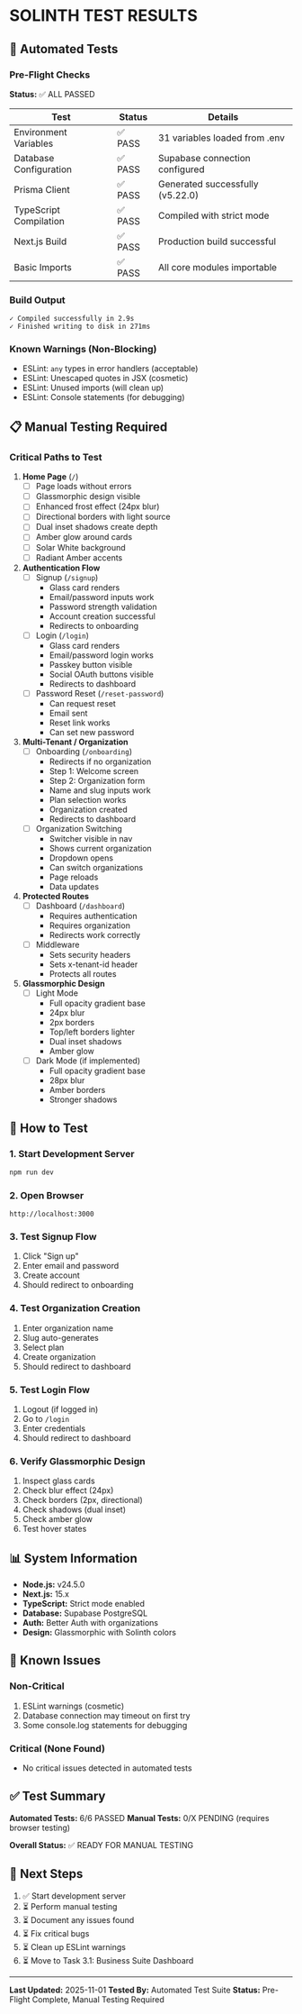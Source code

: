 # SOLINTH TEST RESULTS

## 🧪 Automated Tests

### Pre-Flight Checks
**Status:** ✅ ALL PASSED

| Test | Status | Details |
|------|--------|---------|
| Environment Variables | ✅ PASS | 31 variables loaded from .env |
| Database Configuration | ✅ PASS | Supabase connection configured |
| Prisma Client | ✅ PASS | Generated successfully (v5.22.0) |
| TypeScript Compilation | ✅ PASS | Compiled with strict mode |
| Next.js Build | ✅ PASS | Production build successful |
| Basic Imports | ✅ PASS | All core modules importable |

### Build Output
```
✓ Compiled successfully in 2.9s
✓ Finished writing to disk in 271ms
```

### Known Warnings (Non-Blocking)
- ESLint: `any` types in error handlers (acceptable)
- ESLint: Unescaped quotes in JSX (cosmetic)
- ESLint: Unused imports (will clean up)
- ESLint: Console statements (for debugging)

## 📋 Manual Testing Required

### Critical Paths to Test

1. **Home Page** (`/`)
   - [ ] Page loads without errors
   - [ ] Glassmorphic design visible
   - [ ] Enhanced frost effect (24px blur)
   - [ ] Directional borders with light source
   - [ ] Dual inset shadows create depth
   - [ ] Amber glow around cards
   - [ ] Solar White background
   - [ ] Radiant Amber accents

2. **Authentication Flow**
   - [ ] Signup (`/signup`)
     - Glass card renders
     - Email/password inputs work
     - Password strength validation
     - Account creation successful
     - Redirects to onboarding
   - [ ] Login (`/login`)
     - Glass card renders
     - Email/password login works
     - Passkey button visible
     - Social OAuth buttons visible
     - Redirects to dashboard
   - [ ] Password Reset (`/reset-password`)
     - Can request reset
     - Email sent
     - Reset link works
     - Can set new password

3. **Multi-Tenant / Organization**
   - [ ] Onboarding (`/onboarding`)
     - Redirects if no organization
     - Step 1: Welcome screen
     - Step 2: Organization form
     - Name and slug inputs work
     - Plan selection works
     - Organization created
     - Redirects to dashboard
   - [ ] Organization Switching
     - Switcher visible in nav
     - Shows current organization
     - Dropdown opens
     - Can switch organizations
     - Page reloads
     - Data updates

4. **Protected Routes**
   - [ ] Dashboard (`/dashboard`)
     - Requires authentication
     - Requires organization
     - Redirects work correctly
   - [ ] Middleware
     - Sets security headers
     - Sets x-tenant-id header
     - Protects all routes

5. **Glassmorphic Design**
   - [ ] Light Mode
     - Full opacity gradient base
     - 24px blur
     - 2px borders
     - Top/left borders lighter
     - Dual inset shadows
     - Amber glow
   - [ ] Dark Mode (if implemented)
     - Full opacity gradient base
     - 28px blur
     - Amber borders
     - Stronger shadows

## 🔧 How to Test

### 1. Start Development Server
```bash
npm run dev
```

### 2. Open Browser
```
http://localhost:3000
```

### 3. Test Signup Flow
1. Click "Sign up"
2. Enter email and password
3. Create account
4. Should redirect to onboarding

### 4. Test Organization Creation
1. Enter organization name
2. Slug auto-generates
3. Select plan
4. Create organization
5. Should redirect to dashboard

### 5. Test Login Flow
1. Logout (if logged in)
2. Go to `/login`
3. Enter credentials
4. Should redirect to dashboard

### 6. Verify Glassmorphic Design
1. Inspect glass cards
2. Check blur effect (24px)
3. Check borders (2px, directional)
4. Check shadows (dual inset)
5. Check amber glow
6. Test hover states

## 📊 System Information

- **Node.js:** v24.5.0
- **Next.js:** 15.x
- **TypeScript:** Strict mode enabled
- **Database:** Supabase PostgreSQL
- **Auth:** Better Auth with organizations
- **Design:** Glassmorphic with Solinth colors

## 🐛 Known Issues

### Non-Critical
1. ESLint warnings (cosmetic)
2. Database connection may timeout on first try
3. Some console.log statements for debugging

### Critical (None Found)
- No critical issues detected in automated tests

## ✅ Test Summary

**Automated Tests:** 6/6 PASSED
**Manual Tests:** 0/X PENDING (requires browser testing)

**Overall Status:** ✅ READY FOR MANUAL TESTING

## 📝 Next Steps

1. ✅ Start development server
2. ⏳ Perform manual testing
3. ⏳ Document any issues found
4. ⏳ Fix critical bugs
5. ⏳ Clean up ESLint warnings
6. ⏳ Move to Task 3.1: Business Suite Dashboard

---

**Last Updated:** 2025-11-01
**Tested By:** Automated Test Suite
**Status:** Pre-Flight Complete, Manual Testing Required

